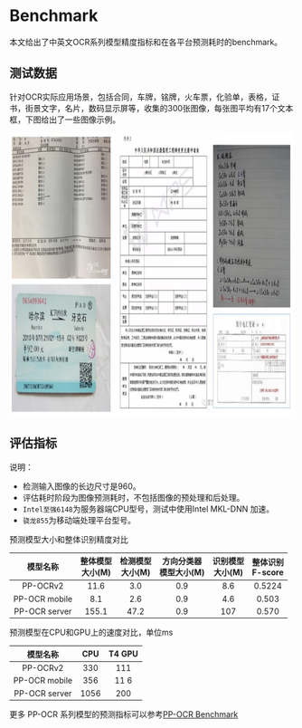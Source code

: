 # Benchmark

本文给出了中英文OCR系列模型精度指标和在各平台预测耗时的benchmark。

## 测试数据
针对OCR实际应用场景，包括合同，车牌，铭牌，火车票，化验单，表格，证书，街景文字，名片，数码显示屏等，收集的300张图像，每张图平均有17个文本框，下图给出了一些图像示例。

<div align="center">
<img src="../datasets/doc.jpg"  width = "1000" height = "500" />
</div>

## 评估指标

说明：

- 检测输入图像的长边尺寸是960。
- 评估耗时阶段为图像预测耗时，不包括图像的预处理和后处理。
- `Intel至强6148`为服务器端CPU型号，测试中使用Intel MKL-DNN 加速。
- `骁龙855`为移动端处理平台型号。

预测模型大小和整体识别精度对比

| 模型名称                     | 整体模型<br>大小\(M\) | 检测模型<br>大小\(M\) | 方向分类器<br>模型大小\(M\) | 识别模型<br>大小\(M\) | 整体识别<br>F\-score |
|:-:|:-:|:-:|:-:|:-:|:-:|
| PP-OCRv2 | 11\.6        | 3\.0        | 0\.9           | 8\.6        | 0\.5224      |
| PP-OCR mobile |   8\.1  | 2\.6        | 0\.9           | 4\.6        | 0\.503       |
| PP-OCR server | 155\.1  | 47\.2       | 0\.9           | 107         | 0\.570       |


预测模型在CPU和GPU上的速度对比，单位ms

| 模型名称                     | CPU   | T4 GPU  |
|:-:|:-:|:-:|
| PP-OCRv2 | 330  | 111 |
| PP-OCR mobile | 356  | 11 6|
| PP-OCR server | 1056  | 200 |

更多 PP-OCR 系列模型的预测指标可以参考[PP-OCR Benchmark](https://github.com/PaddlePaddle/PaddleOCR/blob/release/2.2/doc/doc_ch/benchmark.md)
